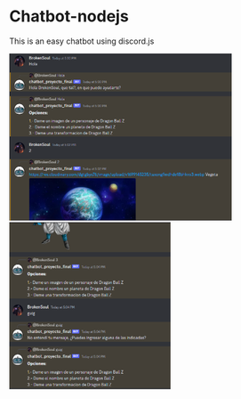 # Chatbot-nodejs
This is an easy chatbot using discord.js

<img src="https://github.com/RicardoRobledo/Chatbot-nodejs/blob/main/1.png" width="400px" height="300px">
<img src="https://github.com/RicardoRobledo/Chatbot-nodejs/blob/main/2.png" width="290px" height="300px">
